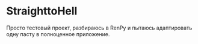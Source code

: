 # StraighttoHell
Просто тестовый проект, разбираюсь в RenPy и пытаюсь адаптировать одну пасту в полноценное приложение.
